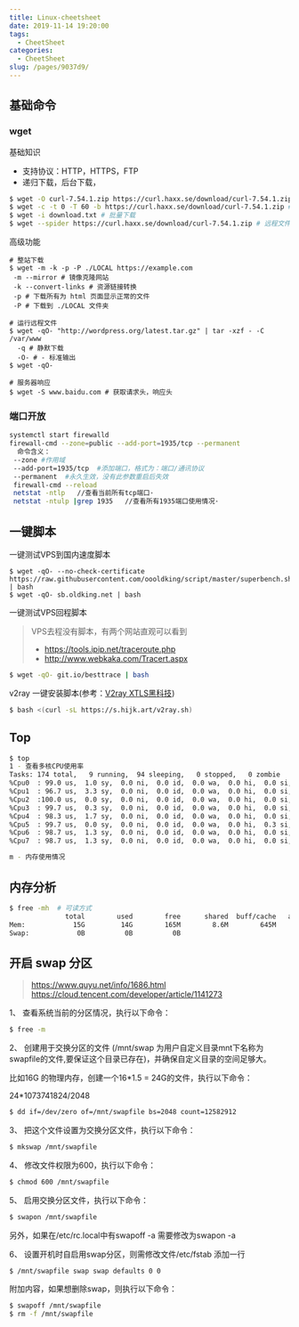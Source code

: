 ```yaml
---
title: Linux-cheetsheet
date: 2019-11-14 19:20:00
tags: 
  - CheetSheet
categories: 
  - CheetSheet
slug: /pages/9037d9/
---
```


## 基础命令

### wget 

基础知识

- 支持协议：HTTP，HTTPS，FTP
- 递归下载，后台下载，

```bash
$ wget -O curl-7.54.1.zip https://curl.haxx.se/download/curl-7.54.1.zip # 下载单个文件
$ wget -c -t 0 -T 60 -b https://curl.haxx.se/download/curl-7.54.1.zip # 大文件断点续传，重试无限次，超时60s，后台下载会自动生成 wget-log 日志
$ wget -i download.txt # 批量下载
$ wget --spider https://curl.haxx.se/download/curl-7.54.1.zip # 远程文件是否存在
```

高级功能

```shell
# 整站下载
$ wget -m -k -p -P ./LOCAL https://example.com
 -m --mirror # 镜像克隆网站
 -k --convert-links # 资源链接转换
 -p # 下载所有为 html 页面显示正常的文件
 -P # 下载到 ./LOCAL 文件夹

# 运行远程文件
$ wget -qO- "http://wordpress.org/latest.tar.gz" | tar -xzf - -C /var/www
  -q # 静默下载 
  -O- # - 标准输出
$ wget -qO- 

# 服务器响应
$ wget -S www.baidu.com # 获取请求头，响应头
```

### 端口开放

```bash
systemctl start firewalld
firewall-cmd --zone=public --add-port=1935/tcp --permanent
  命令含义：
 --zone #作用域
 --add-port=1935/tcp  #添加端口，格式为：端口/通讯协议
 --permanent  #永久生效，没有此参数重启后失效
 firewall-cmd --reload
 netstat -ntlp   //查看当前所有tcp端口·
 netstat -ntulp |grep 1935   //查看所有1935端口使用情况·
```



## 一键脚本

一键测试VPS到国内速度脚本

```shell
$ wget -qO- --no-check-certificate https://raw.githubusercontent.com/oooldking/script/master/superbench.sh | bash
$ wget -qO- sb.oldking.net | bash
```

一键测试VPS回程脚本

> VPS去程没有脚本，有两个网站直观可以看到
>
> - https://tools.ipip.net/traceroute.php
> - http://www.webkaka.com/Tracert.aspx

```bash
$ wget -qO- git.io/besttrace | bash
```

v2ray 一键安装脚本(参考：[V2ray XTLS黑科技](https://v2xtls.org/))

```bash
$ bash <(curl -sL https://s.hijk.art/v2ray.sh)
```



## Top

```bash
$ top 
1 - 查看多核CPU使用率
Tasks: 174 total,   9 running,  94 sleeping,   0 stopped,   0 zombie
%Cpu0  : 99.0 us,  1.0 sy,  0.0 ni,  0.0 id,  0.0 wa,  0.0 hi,  0.0 si,  0.0 st
%Cpu1  : 96.7 us,  3.3 sy,  0.0 ni,  0.0 id,  0.0 wa,  0.0 hi,  0.0 si,  0.0 st
%Cpu2  :100.0 us,  0.0 sy,  0.0 ni,  0.0 id,  0.0 wa,  0.0 hi,  0.0 si,  0.0 st
%Cpu3  : 99.7 us,  0.3 sy,  0.0 ni,  0.0 id,  0.0 wa,  0.0 hi,  0.0 si,  0.0 st
%Cpu4  : 98.3 us,  1.7 sy,  0.0 ni,  0.0 id,  0.0 wa,  0.0 hi,  0.0 si,  0.0 st
%Cpu5  : 99.7 us,  0.0 sy,  0.0 ni,  0.0 id,  0.0 wa,  0.0 hi,  0.3 si,  0.0 st
%Cpu6  : 98.7 us,  1.3 sy,  0.0 ni,  0.0 id,  0.0 wa,  0.0 hi,  0.0 si,  0.0 st
%Cpu7  : 98.7 us,  1.3 sy,  0.0 ni,  0.0 id,  0.0 wa,  0.0 hi,  0.0 si,  0.0 st

m - 内存使用情况
```



## 内存分析

```bash
$ free -mh  # 可读方式 
              total        used        free      shared  buff/cache   available
Mem:            15G         14G        165M        8.6M        645M        541M
Swap:            0B          0B          0B
```



## 开启 swap 分区

> https://www.quyu.net/info/1686.html
> https://cloud.tencent.com/developer/article/1141273



1、 查看系统当前的分区情况，执行以下命令：

```bash
$ free -m 
```

2、 创建用于交换分区的文件 (/mnt/swap 为用户自定义目录mnt下名称为swapfile的文件,要保证这个目录已存在)，并确保自定义目录的空间足够大。

比如16G 的物理内存，创建一个16*1.5 = 24G的文件，执行以下命令：

24*1073741824/2048

```bash
$ dd if=/dev/zero of=/mnt/swapfile bs=2048 count=12582912
```

3、 把这个文件设置为交换分区文件，执行以下命令：

```bash
$ mkswap /mnt/swapfile
```

4、 修改文件权限为600，执行以下命令：

```bash
$ chmod 600 /mnt/swapfile
```

5、 启用交换分区文件，执行以下命令：

```bash
$ swapon /mnt/swapfile
```

另外，如果在/etc/rc.local中有swapoff -a 需要修改为swapon -a

6、 设置开机时自启用swap分区，则需修改文件/etc/fstab 添加一行

```bash
$ /mnt/swapfile swap swap defaults 0 0 
```

附加内容，如果想删除swap，则执行以下命令：

```bash
$ swapoff /mnt/swapfile
$ rm -f /mnt/swapfile
```